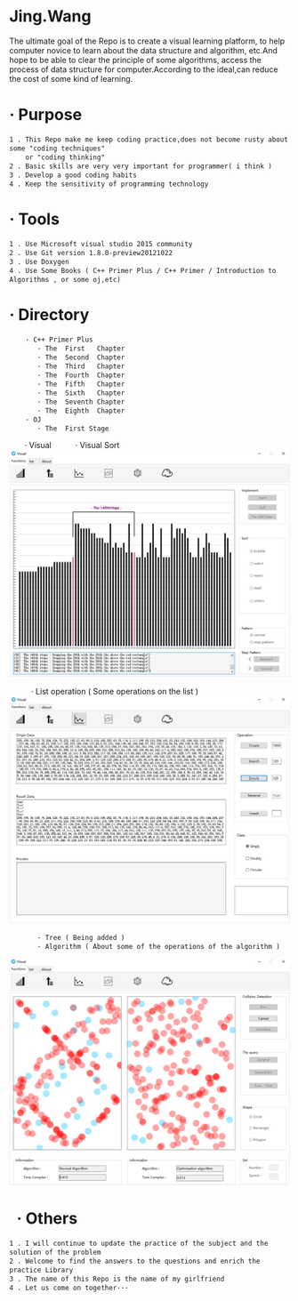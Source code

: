 # Jing.Wang

The ultimate goal of the Repo is to create a visual learning platform, to help computer novice to learn about the data structure and algorithm, etc.And hope to be able to clear the principle of some algorithms, access the process of data structure for computer.According to the ideal,can reduce the cost of some kind of learning.

#   · Purpose
    1 . This Repo make me keep coding practice,does not become rusty about some "coding techniques" 
        or "coding thinking"
    2 . Basic skills are very very important for programmer( i think )
    3 . Develop a good coding habits
    4 . Keep the sensitivity of programming technology
#   · Tools
    1 . Use Microsoft visual studio 2015 community
    2 . Use Git version 1.8.0-preview20121022
    3 . Use Doxygen
    4 . Use Some Books ( C++ Primer Plus / C++ Primer / Introduction to Algorithms , or some oj,etc)
#   · Directory
        · C++ Primer Plus
           · The  First   Chapter 
           · The  Second  Chapter
           · The  Third   Chapter
           · The  Fourth  Chapter
           · The  Fifth   Chapter
           · The  Sixth   Chapter
           · The  Seventh Chapter
           · The  Eighth  Chapter
        · OJ
           · The  First Stage
        · Visual
           · Visual Sort
   ![image]( https://github.com/Summer-M/Jing.Wang/raw/master/Resources/Pictures/Sort.png )
           
           · List operation ( Some operations on the list )
   ![image]( https://github.com/Summer-M/Jing.Wang/raw/master/Resources/Pictures/LinkedList.png )	
           
           · Tree ( Being added )          
           · Algorithm ( About some of the operations of the algorithm )
   ![image]( https://github.com/Summer-M/Jing.Wang/raw/master/Resources/Pictures/Algorithm.png )
#   · Others
    1 . I will continue to update the practice of the subject and the solution of the problem
    2 . Welcome to find the answers to the questions and enrich the practice Library  
    3 . The name of this Repo is the name of my girlfriend
    4 . Let us come on together···
